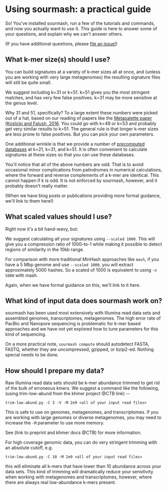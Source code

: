 # Using sourmash: a practical guide

So! You've installed sourmash, run a few of the tutorials and commands,
and now you actually want to *use* it.  This guide is here to answer some
of your questions, and explain why we can't answer others.

(If you have additional questions, please [file an issue!](https://github.com/dib-lab/sourmash/issues))

## What k-mer size(s) should I use?

You can build signatures at a variety of k-mer sizes all at once, and
(unless you are working with very large metagenomes) the resulting
signature files will still be quite small.  

We suggest including k=31 or k=51.  k=51 gives you the most stringent
matches, and has very few false positives. k=31 may be more sensitive
at the genus level.

Why 31 and 51, specifically? To a large extent these numbers were
picked out of a hat, based on our reading of papers like the
[Metapalette paper (Koslicki and Falush, 2016](http://msystems.asm.org/content/1/3/e00020-16). You
could go with k=49 or k=53 and probably get very similar results to
k=51.  The general rule is that longer k-mer sizes are less prone to
false positives. But you can pick your own parameters.

One additional wrinkle is that we provide a number of
[precomputed databases](databases.html) at k=21, k=31, and k=51.
It is often convenient to calculate signatures at these sizes so that
you can use these databases.

You'll notice that all of the above numbers are odd.  That is to avoid
occasional minor complications from palindromes in numerical
calculations, where the forward and reverse complements of a k-mer are
identical.  This cannot happen if k is odd. It is not enforced by sourmash,
however, and it probably doesn't really matter.

(When we have blog posts or publications providing more formal
guidance, we'll link to them here!)

## What scaled values should I use?

Right now it's a bit hand-wavy, but:

We suggest calculating all your signatures using `--scaled
1000`.  This will give you a compression ratio of 1000-to-1 while
making it possible to detect regions of similarity in the 10kb range.

For comparison with more traditional MinHash approaches like `mash`,
if you have a 5 Mbp genome and use `--scaled 1000`, you will extract
approximately 5000 hashes. So a scaled of 1000 is equivalent to using
`-n 5000` with mash.

Again, when we have formal guidance on this, we'll link to it here.

## What kind of input data does sourmash work on?

sourmash has been used most extensively with Illumina read data sets
and assembled genomes, transcriptomes, metagenomes.  The high error
rate of PacBio and Nanopore sequencing is problematic for k-mer based
approaches and we have not yet explored how to tune parameters for
this kind of sequencing.

On a more practical note, `sourmash compute` should autodetect FASTA,
FASTQ, whether they are uncompressed, gzipped, or bzip2-ed.  Nothing
special needs to be done.

## How should I prepare my data?

Raw Illumina read data sets should be k-mer abundance trimmed to get rid of
the bulk of erroneous kmers. We suggest a command like the following,
(using trim-low-abund from the khmer project @CTB link) --

```
trim-low-abund.py -C 3 -V -M 2e9 <all of your input read files>
```

This is safe to use on genomes, metagenomes, and transcriptomes.  If you
are working with large genomes or diverse metagenomes, you may need to
increase the `-M` parameter to use more memory.

See (link to preprint and khmer docs @CTB) for more information.

For high coverage genomic data, you can do very stringent trimming with
an absolute cutoff, e.g.

```
trim-low-abund.py -C 10 -M 2e9 <all of your input read files>
```

this will eliminate all k-mers that have lower than 10 abundance across
your data sets.  This kind of trimming will dramatically reduce your
sensitivity when working with metagenomes and transcriptomes, however, where
there are always real low-abundance k-mers present.
